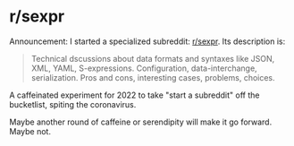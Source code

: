 # r/sexpr

Announcement: I started a specialized subreddit: [r/sexpr](https://www.reddit.com/r/sexpr). Its description is:

> Technical dscussions about data formats and syntaxes like JSON, XML, YAML, S-expressions. Configuration, data-interchange, serialization. Pros and cons, interesting cases, problems, choices.

A caffeinated experiment for 2022 to take "start a subreddit" off the bucketlist, spiting the coronavirus.

Maybe another round of caffeine or serendipity will make it go forward. Maybe not.
